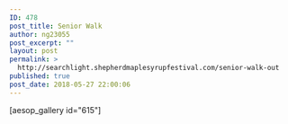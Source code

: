 ```yaml
---
ID: 478
post_title: Senior Walk
author: ng23055
post_excerpt: ""
layout: post
permalink: >
  http://searchlight.shepherdmaplesyrupfestival.com/senior-walk-out
published: true
post_date: 2018-05-27 22:00:06
---
```

[aesop_gallery id="615"]